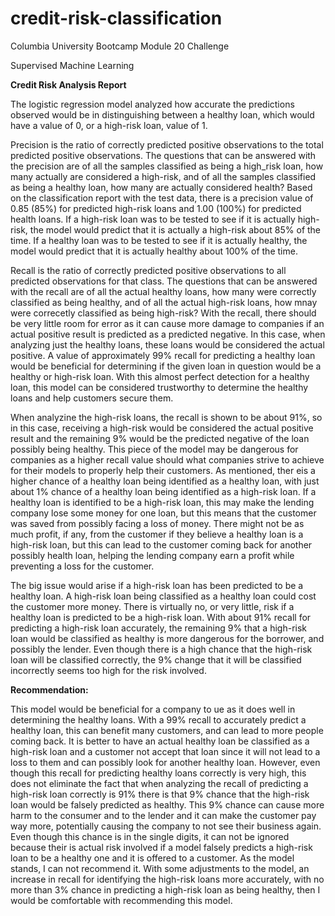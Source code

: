 # credit-risk-classification
<p>Columbia University Bootcamp Module 20 Challenge</p>
<p></p>Supervised Machine Learning</p>

**Credit Risk Analysis Report**
<p>
The logistic regression model analyzed how accurate the predictions observed would be in distinguishing between a healthy loan, which would have a value of 0, or a high-risk loan, value of 1.  
</p>
<p>
Precision is the ratio of correctly predicted positive observations to the total predicted positive observations.  The questions that can be answered with the precision are of all the samples classified as being a high_risk loan, how many actually are considered a high-risk, and of all the samples classified as being a healthy loan, how many are actually considered health?  Based on the classification report with the test data, there is a precision value of 0.85 (85%) for predicted high-risk loans and 1.00 (100%) for predicted health loans.  If a high-risk loan was to be tested to see if it is actually high-risk, the model would predict that it is actually a high-risk about 85% of the time.  If a healthy loan was to be tested to see if it is actually healthy, the model would predict that it is actually healthy about 100% of the time.
</p>
<p>
Recall is the ratio of correctly predicted positive observations to all predicted observations for that class.  The questions that can be answered with the recall are of all the actual healthy loans, how many were correctly classified as being healthy, and of all the actual high-risk loans, how mnay were correcetly classified as being high-risk?  With the recall, there should be very little room for error as it can cause more damage to companies if an actual positive result is predicted as a predicted negative.  In this case, when analyzing just the healthy loans, these loans would be considered the actual positive.  A value of approximately 99% recall for predicting a healthy loan would be beneficial for determining if the given loan in question would be a healthy or high-risk loan.  With this almost perfect detection for a healthy loan, this model can be considered trustworthy to determine the healthy loans and help customers secure them.
</p>
<p>
When analyzine the high-risk loans, the recall is shown to be about 91%, so in this case, receiving a high-risk would be considered the actual positive result and the remaining 9% would be the predicted negative of the loan possibly being healthy.  This piece of the model may be dangerous for companies as a higher recall value should what companies strive to achieve for their models to properly help their customers.  As mentioned, ther eis a higher chance of a healthy loan being identified as a healthy loan, with just about 1% chance of a healthy loan being identified as a high-risk loan.  If a healthy loan is identified to be a high-risk loan, this may make the lending company lose some money for one loan, but this means that the customer was saved from possibly facing a loss of money.  There might not be as much profit, if any, from the customer if they believe a healthy loan is a high-risk loan, but this can lead to the customer coming back for another possibly health loan, helping the lending company earn a profit while preventing a loss for the customer.  
</p>
<p>
The big issue would arise if a high-risk loan has been predicted to be a healthy loan.  A high-risk loan being classified as a healthy loan could cost the customer more money.  There is virtually no, or very little, risk if a healthy loan is predicted to be a high-risk loan.  With about 91% recall for predicting a high-risk loan accurately, the remaining 9% that a high-risk loan would be classified as healthy is more dangerous for the borrower, and possibly the lender.  Even though there is a high chance that the high-risk loan will be classified correctly, the 9% change that it will be classified incorrectly seems too high for the risk involved.
</p>

**Recommendation:**
<p>
This model would be beneficial for a company to ue as it does well in determining the healthy loans.  With a 99% recall to accurately predict a healthy loan, this can benefit many customers, and can lead to more people coming back.  It is better to have an actual healthy loan be classified as a high-risk loan and a customer not accept that loan since it will not lead to a loss to them and can possibly look for another healthy loan.  However, even though this recall for predicting healthy loans correctly is very high, this does not eliminate the fact that when analyzing the recall of predicting a high-risk loan correctly is 91% there is that 9% chance that the high-risk loan would be falsely predicted as healthy.  This 9% chance can cause more harm to the consumer and to the lender and it can make the customer pay way more, potentially causing the company to not see their business again.  Even though this chance is in the single digits, it can not be ignored because their is actual risk involved if a model falsely predicts a high-risk loan to be a healthy one and it is offered to a customer.  As the model stands, I can not recommend it.  With some adjustments to the model, an increase in recall for identifying the high-risk loans more accurately, with no more than 3% chance in predicting a high-risk loan as being healthy, then I would be comfortable with recommending this model.
</p>
